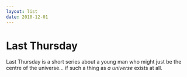 ```yaml
---
layout: list
date: 2010-12-01
---
```


# Last Thursday

Last Thursday is a short series about a young man who might just be the centre of the universe... if such a thing as _a universe_ exists at all.
